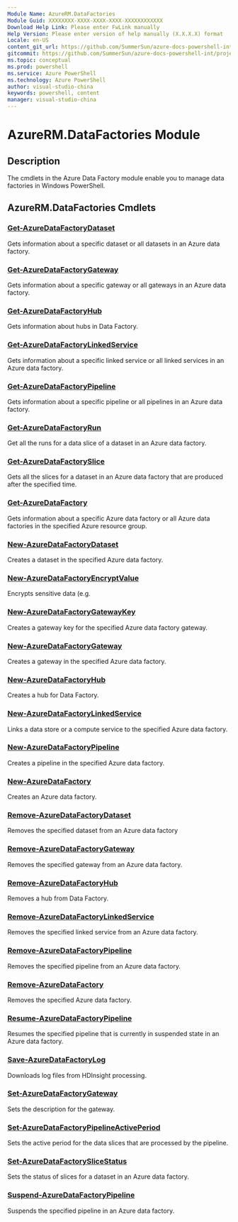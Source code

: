 ```yaml
---
Module Name: AzureRM.DataFactories
Module Guid: XXXXXXXX-XXXX-XXXX-XXXX-XXXXXXXXXXXX
Download Help Link: Please enter FwLink manually
Help Version: Please enter version of help manually (X.X.X.X) format
Locale: en-US
content_git_url: https://github.com/SummerSun/azure-docs-powershell-int/projects/azure-docs-powershell-int/azureps-cmdlets-docs/ResourceManager/AzureRM.DataFactories/v0.9.8/CmdletMDs/AzureRM.DataFactories.md
gitcommit: https://github.com/SummerSun/azure-docs-powershell-int/projects/azure-docs-powershell-int/azureps-cmdlets-docs/ResourceManager/AzureRM.DataFactories/v0.9.8/CmdletMDs/AzureRM.DataFactories.md
ms.topic: conceptual
ms.prod: powershell
ms.service: Azure PowerShell
ms.technology: Azure PowerShell
author: visual-studio-china
keywords: powershell, content
manager: visual-studio-china
---
```


# AzureRM.DataFactories Module
## Description
The cmdlets in the Azure Data Factory module enable you to manage data factories in Windows PowerShell.

## AzureRM.DataFactories Cmdlets
### [Get-AzureDataFactoryDataset](Get-AzureDataFactoryDataset.md)
Gets information about a specific dataset or all datasets in an Azure data factory.


### [Get-AzureDataFactoryGateway](Get-AzureDataFactoryGateway.md)
Gets information about a specific gateway or all gateways in an Azure data factory.


### [Get-AzureDataFactoryHub](Get-AzureDataFactoryHub.md)
Gets information about hubs in Data Factory.


### [Get-AzureDataFactoryLinkedService](Get-AzureDataFactoryLinkedService.md)
Gets information about a specific linked service or all linked services in an Azure data factory.


### [Get-AzureDataFactoryPipeline](Get-AzureDataFactoryPipeline.md)
Gets information about a specific pipeline or all pipelines in an Azure data factory.


### [Get-AzureDataFactoryRun](Get-AzureDataFactoryRun.md)
Get all the runs for a data slice of a dataset in an Azure data factory.


### [Get-AzureDataFactorySlice](Get-AzureDataFactorySlice.md)
Gets all the slices for a dataset in an Azure data factory that are produced after the specified time.


### [Get-AzureDataFactory](Get-AzureDataFactory.md)
Gets information about a specific Azure data factory or all Azure data factories in the specified Azure resource group.


### [New-AzureDataFactoryDataset](New-AzureDataFactoryDataset.md)
Creates a dataset in the specified Azure data factory.


### [New-AzureDataFactoryEncryptValue](New-AzureDataFactoryEncryptValue.md)
Encrypts sensitive data (e.g.


### [New-AzureDataFactoryGatewayKey](New-AzureDataFactoryGatewayKey.md)
Creates a gateway key for the specified Azure data factory gateway.


### [New-AzureDataFactoryGateway](New-AzureDataFactoryGateway.md)
Creates a gateway in the specified Azure data factory.


### [New-AzureDataFactoryHub](New-AzureDataFactoryHub.md)
Creates a hub for Data Factory.


### [New-AzureDataFactoryLinkedService](New-AzureDataFactoryLinkedService.md)
Links a data store or a compute service to the specified Azure data factory.


### [New-AzureDataFactoryPipeline](New-AzureDataFactoryPipeline.md)
Creates a pipeline in the specified Azure data factory.


### [New-AzureDataFactory](New-AzureDataFactory.md)
Creates an Azure data factory.


### [Remove-AzureDataFactoryDataset](Remove-AzureDataFactoryDataset.md)
Removes the specified dataset from an Azure data factory


### [Remove-AzureDataFactoryGateway](Remove-AzureDataFactoryGateway.md)
Removes the specified gateway from an Azure data factory.


### [Remove-AzureDataFactoryHub](Remove-AzureDataFactoryHub.md)
Removes a hub from Data Factory.


### [Remove-AzureDataFactoryLinkedService](Remove-AzureDataFactoryLinkedService.md)
Removes the specified linked service from an Azure data factory.


### [Remove-AzureDataFactoryPipeline](Remove-AzureDataFactoryPipeline.md)
Removes the specified pipeline from an Azure data factory.


### [Remove-AzureDataFactory](Remove-AzureDataFactory.md)
Removes the specified Azure data factory.


### [Resume-AzureDataFactoryPipeline](Resume-AzureDataFactoryPipeline.md)
Resumes the specified pipeline that is currently in suspended state in an Azure data factory.


### [Save-AzureDataFactoryLog](Save-AzureDataFactoryLog.md)
Downloads log files from HDInsight processing.


### [Set-AzureDataFactoryGateway](Set-AzureDataFactoryGateway.md)
Sets the description for the gateway.


### [Set-AzureDataFactoryPipelineActivePeriod](Set-AzureDataFactoryPipelineActivePeriod.md)
Sets the active period for the data slices that are processed by the pipeline.


### [Set-AzureDataFactorySliceStatus](Set-AzureDataFactorySliceStatus.md)
Sets the status of slices for a dataset in an Azure data factory.


### [Suspend-AzureDataFactoryPipeline](Suspend-AzureDataFactoryPipeline.md)
Suspends the specified pipeline in an Azure data factory.




